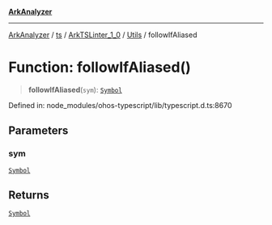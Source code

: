 [**ArkAnalyzer**](../../../../../../../../README.md)

***

[ArkAnalyzer](../../../../../../../../globals.md) / [ts](../../../../../README.md) / [ArkTSLinter\_1\_0](../../../README.md) / [Utils](../README.md) / followIfAliased

# Function: followIfAliased()

> **followIfAliased**(`sym`): [`Symbol`](../../../../../interfaces/Symbol.md)

Defined in: node\_modules/ohos-typescript/lib/typescript.d.ts:8670

## Parameters

### sym

[`Symbol`](../../../../../interfaces/Symbol.md)

## Returns

[`Symbol`](../../../../../interfaces/Symbol.md)
